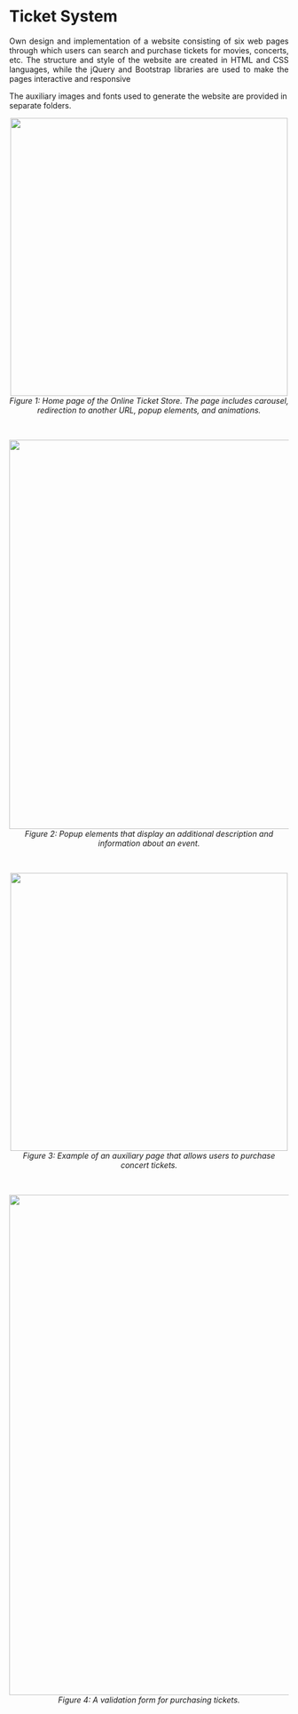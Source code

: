 # Ticket System 

<p><div align="justify">
Own design and implementation of a website consisting of six web pages through which users can search and purchase tickets for movies, concerts, etc.
The structure and style of the website are created in HTML and CSS languages, while the jQuery and Bootstrap libraries are used to make the pages interactive and responsive
</div></p>

The аuxiliary images and fonts used to generate the website are provided in separate folders.

<p><div align="center"><img width="500" src="https://user-images.githubusercontent.com/18449614/173590135-1f7aeb73-b05d-4a7d-971e-e68c19ac598f.png" > </div><div align="center"><i>Figure 1: Home page of the Online Ticket Store. The page includes carousel, redirection to another URL, popup elements, and  animations. </i></div></p>
<br>
<p><div align="center"><img width="700" src="https://user-images.githubusercontent.com/18449614/173591729-20dd2f44-7e67-4ab0-b2b3-f5f07171a8ef.png"> </div><div align="center"><i>Figure 2: Popup elements that display an additional description and information about an event. </i></div></p>
<br>
<p><div align="center"><img width="500" src="https://user-images.githubusercontent.com/18449614/173592992-a82864e6-1901-41f8-bb26-00c7f7ae09d2.png"> </div><div align="center"><i>Figure 3: Example of an auxiliary page that allows users to purchase concert tickets.</i></div></p>
<br>
<p><div align="center"><img width="900" src="https://user-images.githubusercontent.com/18449614/173594804-802d11b6-700e-47cf-bbf1-5ee3c5a4c22b.png" > </div><div align="center"><i>Figure 4: A validation form for purchasing tickets. </i></div></p>
